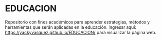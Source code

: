# EDUCACION
Repositorio con fines académicos para aprender estrategias, métodos y herramientas que serán aplicadas en la educación.
Ingresar aquí: https://yackyvasquez.github.io/EDUCACION/ para visualizar la página web.
